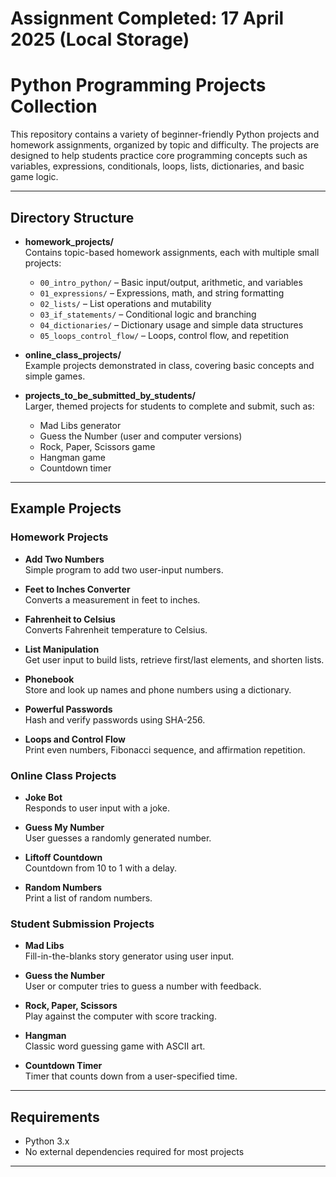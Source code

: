 # Assignment Completed: 17 April 2025 (Local Storage)

# Python Programming Projects Collection

This repository contains a variety of beginner-friendly Python projects and homework assignments, organized by topic and difficulty. The projects are designed to help students practice core programming concepts such as variables, expressions, conditionals, loops, lists, dictionaries, and basic game logic.

---

## Directory Structure

- **homework_projects/**  
  Contains topic-based homework assignments, each with multiple small projects:
  - `00_intro_python/` – Basic input/output, arithmetic, and variables
  - `01_expressions/` – Expressions, math, and string formatting
  - `02_lists/` – List operations and mutability
  - `03_if_statements/` – Conditional logic and branching
  - `04_dictionaries/` – Dictionary usage and simple data structures
  - `05_loops_control_flow/` – Loops, control flow, and repetition

- **online_class_projects/**  
  Example projects demonstrated in class, covering basic concepts and simple games.

- **projects_to_be_submitted_by_students/**  
  Larger, themed projects for students to complete and submit, such as:
  - Mad Libs generator
  - Guess the Number (user and computer versions)
  - Rock, Paper, Scissors game
  - Hangman game
  - Countdown timer

---

## Example Projects

### Homework Projects

- **Add Two Numbers**  
  Simple program to add two user-input numbers.

- **Feet to Inches Converter**  
  Converts a measurement in feet to inches.

- **Fahrenheit to Celsius**  
  Converts Fahrenheit temperature to Celsius.

- **List Manipulation**  
  Get user input to build lists, retrieve first/last elements, and shorten lists.

- **Phonebook**  
  Store and look up names and phone numbers using a dictionary.

- **Powerful Passwords**  
  Hash and verify passwords using SHA-256.

- **Loops and Control Flow**  
  Print even numbers, Fibonacci sequence, and affirmation repetition.

### Online Class Projects

- **Joke Bot**  
  Responds to user input with a joke.

- **Guess My Number**  
  User guesses a randomly generated number.

- **Liftoff Countdown**  
  Countdown from 10 to 1 with a delay.

- **Random Numbers**  
  Print a list of random numbers.

### Student Submission Projects

- **Mad Libs**  
  Fill-in-the-blanks story generator using user input.

- **Guess the Number**  
  User or computer tries to guess a number with feedback.

- **Rock, Paper, Scissors**  
  Play against the computer with score tracking.

- **Hangman**  
  Classic word guessing game with ASCII art.

- **Countdown Timer**  
  Timer that counts down from a user-specified time.

---


## Requirements

- Python 3.x
- No external dependencies required for most projects

---

